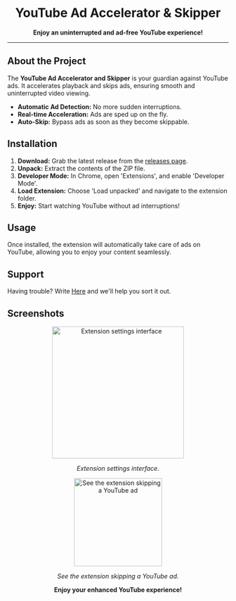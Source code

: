 <h1 align="center">YouTube Ad Accelerator & Skipper</h1>


<p align="center">
  <strong>Enjoy an uninterrupted and ad-free YouTube experience!</strong>
</p>

---

<h2>About the Project</h2>

<p>
The <strong>YouTube Ad Accelerator and Skipper</strong> is your guardian against YouTube ads. It accelerates playback and skips ads, ensuring smooth and uninterrupted video viewing.
</p>

<ul>
  <li><b>Automatic Ad Detection:</b> No more sudden interruptions.</li>
  <li><b>Real-time Acceleration:</b> Ads are sped up on the fly.</li>
  <li><b>Auto-Skip:</b> Bypass ads as soon as they become skippable.</li>
</ul>

<h2>Installation</h2>

<ol>
  <li><strong>Download:</strong> Grab the latest release from the <a href="https://github.com/YOUR_GITHUB/YOUR_PROJECT/releases">releases page</a>.</li>
  <li><strong>Unpack:</strong> Extract the contents of the ZIP file.</li>
  <li><strong>Developer Mode:</strong> In Chrome, open 'Extensions', and enable 'Developer Mode'.</li>
  <li><strong>Load Extension:</strong> Choose 'Load unpacked' and navigate to the extension folder.</li>
  <li><strong>Enjoy:</strong> Start watching YouTube without ad interruptions!</li>
</ol>

<h2>Usage</h2>

<p>
Once installed, the extension will automatically take care of ads on YouTube, allowing you to enjoy your content seamlessly.
</p>

<h2>Support</h2>

<p>
Having trouble? Write <a href="https://t.me/omar07ibrahim">Here</a> and we'll help you sort it out.
</p>

<h2>Screenshots</h2>

<div align="center">
  <img src="https://ltdfoto.ru/images/2023/11/06/menu.png" alt="Extension settings interface" width="300px" />
  <p><em>Extension settings interface.</em></p>
</div>

<div align="center">
  <img src="https://ltdfoto.ru/images/2023/11/06/mini.png" alt="See the extension skipping a YouTube ad" width="200px" />
  <p><em>See the extension skipping a YouTube ad.</em></p>
</div>


<div align="center">
  <p><strong>Enjoy your enhanced YouTube experience!</strong></p>
</div>
